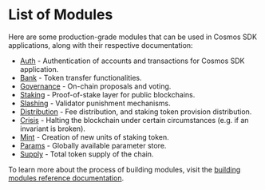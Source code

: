 # List of Modules

Here are some production-grade modules that can be used in Cosmos SDK applications, along with their respective documentation:

- [Auth](./x/auth/spec/README.md) - Authentication of accounts and transactions for Cosmos SDK application.
- [Bank](./x/bank/spec/README.md) - Token transfer functionalities.
- [Governance](./x/gov/spec/README.md) - On-chain proposals and voting.
- [Staking](./x/staking/spec/README.md) - Proof-of-stake layer for public blockchains.
- [Slashing](.x/slashing/spec/README.md) - Validator punishment mechanisms.
- [Distribution](.x/distribution/spec/README.md) - Fee distribution, and staking token provision distribution.
- [Crisis](./x/crisis/spec/README.md) - Halting the blockchain under certain circumstances (e.g. if an invariant is broken).
- [Mint](./x/mint/spec/README.md) - Creation of new units of staking token.
- [Params](./x/params/spec/README.md) - Globally available parameter store.
- [Supply](./x/supply/spec/README.md) - Total token supply of the chain.

To learn more about the process of building modules, visit the [building modules reference documentation](../docs/building-modules/README.md).
